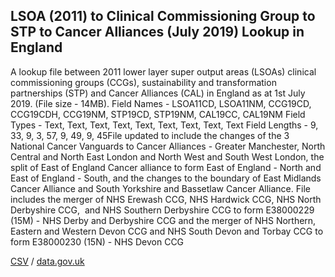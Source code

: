 ## LSOA (2011) to Clinical Commissioning Group to STP to Cancer Alliances (July 2019) Lookup in England

A lookup file between 2011 lower layer super output areas (LSOAs) clinical commissioning groups (CCGs), sustainability and transformation partnerships (STP) and Cancer Alliances (CAL) in England as at 1st July 2019. (File size - 14MB). Field Names - LSOA11CD, LSOA11NM, CCG19CD, CCG19CDH, CCG19NM, STP19CD, STP19NM, CAL19CC, CAL19NM Field Types - Text, Text, Text, Text, Text, Text, Text, Text, Text Field Lengths - 9, 33, 9, 3, 57, 9, 49, 9, 45File updated to include the changes of the 3 National Cancer Vanguards to Cancer Alliances - Greater Manchester, North Central and North East London and North West and South West London, the split of East of England Cancer alliance to form East of England - North and East of England - South, and the changes to the boundary of East Midlands Cancer Alliance and South Yorkshire and Bassetlaw Cancer Alliance. File includes the merger of NHS Erewash CCG, NHS Hardwick CCG, NHS North Derbyshire CCG,  and NHS Southern Derbyshire CCG to form E38000229 (15M) - NHS Derby and Derbyshire CCG and the merger of NHS Northern, Eastern and Western Devon CCG and NHS South Devon and Torbay CCG to form E38000230 (15N) - NHS Devon CCG

[CSV](csv/162.csv) / [data.gov.uk](https://data.gov.uk/dataset/5c402a3f-03f7-4b34-af24-a32d67376a1f/lsoa-2011-to-clinical-commissioning-group-to-stp-to-cancer-alliances-july-2019-lookup-in-england)

